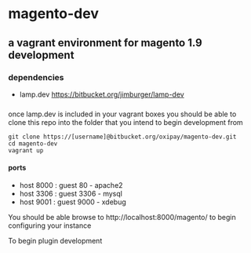 # magento-dev
## a vagrant environment for magento 1.9 development

### dependencies
- lamp.dev https://bitbucket.org/jimburger/lamp-dev

### 
once lamp.dev is included in your vagrant boxes you 
should be able to clone this repo into the folder that you intend to begin development from

```
git clone https://[username]@bitbucket.org/oxipay/magento-dev.git
cd magento-dev
vagrant up
```

#### ports
* host 8000 : guest 80 - apache2
* host 3306 : guest 3306 - mysql
* host 9001 : guest 9000 - xdebug

You should be able browse to http://localhost:8000/magento/ to begin configuring your instance

To begin plugin development

